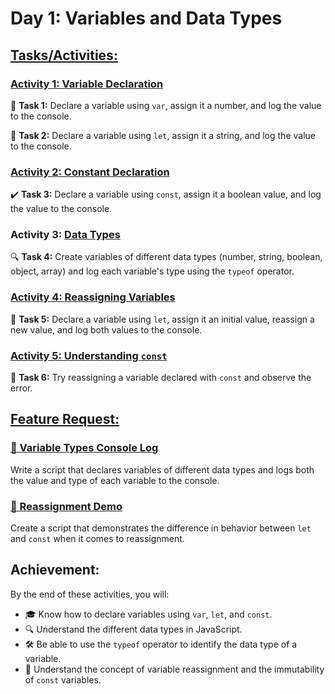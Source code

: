 # Day 1: Variables and Data Types

## [Tasks/Activities:](./activity/)

### [Activity 1: Variable Declaration](./activity/1VariableDeclaration.js)
🔢 **Task 1:** Declare a variable using `var`, assign it a number, and log the value to the console.

📝 **Task 2:** Declare a variable using `let`, assign it a string, and log the value to the console.

### [Activity 2: Constant Declaration](./activity/2ConstantDeclaration.js)
✔️ **Task 3:** Declare a variable using `const`, assign it a boolean value, and log the value to the console.

### Activity 3: [Data Types](./activity/3DataTypes.js)
🔍 **Task 4:** Create variables of different data types (number, string, boolean, object, array) and log each variable's type using the `typeof` operator.

### [Activity 4: Reassigning Variables](./activity/4ReassigningVariables.js)
🔄 **Task 5:** Declare a variable using `let`, assign it an initial value, reassign a new value, and log both values to the console.

### [Activity 5: Understanding `const`](./activity/5UnderstandingConst.js)
🚫 **Task 6:** Try reassigning a variable declared with `const` and observe the error.

## [Feature Request:](./feature%20request/)

### [📜 Variable Types Console Log](./feature%20request/1VarTypeLog.js)
Write a script that declares variables of different data types and logs both the value and type of each variable to the console.

### [🔄 Reassignment Demo](./feature%20request/2ReassignmentDemo.js)
Create a script that demonstrates the difference in behavior between `let` and `const` when it comes to reassignment.

## Achievement:

By the end of these activities, you will:
- 🎓 Know how to declare variables using `var`, `let`, and `const`.
- 🔍 Understand the different data types in JavaScript.
- 🛠️ Be able to use the `typeof` operator to identify the data type of a variable.
- 🔄 Understand the concept of variable reassignment and the immutability of `const` variables.